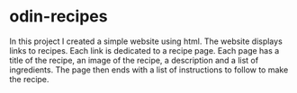 # odin-recipes
In this project I created a simple website using html. The website displays links to recipes. Each link is dedicated to a recipe page. Each page has a title of the recipe, an image of the recipe, a description and a list of ingredients. The page then ends with a list of instructions to follow to make the recipe.